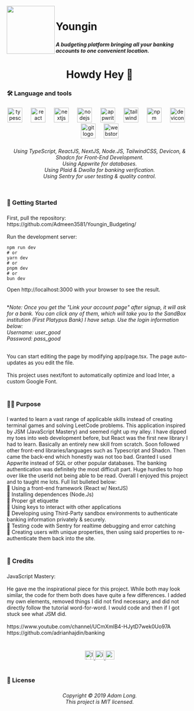 <br clear="both">

<img align="left" height="130" src="https://i.postimg.cc/fy6kd2Ws/logo.png"  />

###

<h1 align="left">Youngin</h1>

###

<h5 align="left">A budgeting platform bringing all your banking accounts to one convenient location.</h5>

###

<h3 align="center"></h3>

###

<h1 align="center">Howdy Hey 👋</h1>

###

<h3 align="left">🛠 Language and tools</h3>

###

<div align="center">
  <img src="https://cdn.jsdelivr.net/gh/devicons/devicon/icons/typescript/typescript-original.svg" height="40" alt="typescript logo"  />
  <img width="15" />
  <img src="https://cdn.jsdelivr.net/gh/devicons/devicon/icons/react/react-original-wordmark.svg" height="40" alt="react logo"  />
  <img width="15" />
  <img src="https://cdn.jsdelivr.net/gh/devicons/devicon/icons/nextjs/nextjs-original.svg" height="40" alt="nextjs logo"  />
  <img width="15" />
  <img src="https://cdn.jsdelivr.net/gh/devicons/devicon/icons/nodejs/nodejs-plain-wordmark.svg" height="40" alt="nodejs logo"  />
  <img width="15" />
  <img src="https://cdn.jsdelivr.net/gh/devicons/devicon/icons/appwrite/appwrite-original.svg" height="40" alt="appwrite logo"  />
  <img width="15" />
  <img src="https://skillicons.dev/icons?i=tailwind" height="40" alt="tailwindcss logo"  />
  <img width="15" />
  <img src="https://cdn.jsdelivr.net/gh/devicons/devicon/icons/npm/npm-original-wordmark.svg" height="40" alt="npm logo"  />
  <img width="15" />
  <img src="https://cdn.jsdelivr.net/gh/devicons/devicon/icons/devicon/devicon-original.svg" height="40" alt="devicon logo"  />
  <img width="15" />
  <img src="https://cdn.jsdelivr.net/gh/devicons/devicon/icons/git/git-plain-wordmark.svg" height="40" alt="git logo"  />
  <img width="15" />
  <img src="https://cdn.jsdelivr.net/gh/devicons/devicon/icons/webstorm/webstorm-original.svg" height="40" alt="webstorm logo"  />
</div>

###

<h6 align="center">Using TypeScript, ReactJS, NextJS, Node.JS, TailwindCSS, Devicon, & Shadcn for Front-End Development.<br>Using Appwrite for databases.<br>Using Plaid & Dwolla for banking verification.<br>Using Sentry for user testing & quality control.</h6>

###

<h3 align="left"><br>🔄 Getting Started</h3>

###

<p align="left">First, pull the repository: https://github.com/Admeen3581/Youngin_Budgeting/<br><br>Run the development server:<br></p>

```
npm run dev
# or
yarn dev
# or
pnpm dev
# or
bun dev
```

<p>Open http://localhost:3000 with your browser to see the result.<br><br></p>

**Note: Once you get the "Link your account page" after signup, it will ask for a bank. You can click any of them, which will take you to the SandBox institution (First Platypus Bank) I have setup. Use the login information below:<br>Username: user_good<br>Password: pass_good*

<p><br>You can start editing the page by modifying app/page.tsx. The page auto-updates as you edit the file.<br><br>This project uses next/font to automatically optimize and load Inter, a custom Google Font.</p>

###

<h3 align="left"><br>👩‍💻  Purpose</h3>

###

<p align="left">I wanted to learn a vast range of applicable skills instead of creating terminal games and solving LeetCode problems. This application inspired by JSM (JavaScript Mastery) and seemed right up my alley. I have dipped my toes into web development before, but React was the first new library I had to learn. Basically an entirely new skill from scratch. Soon followed other front-end libraries/languages such as Typescript and Shadcn. Then came the back-end which honestly was not too bad. Granted I used Appwrite instead of SQL or other popular databases. The banking authentication was definitely the most difficult part. Huge hurdles to hop over like the userId not being able to be read. Overall I enjoyed this project and to taught me lots. Full list bulleted below:<br>🔹 Using a front-end framework (React w/ NextJS)<br>🔹 Installing dependences (Node.Js)<br>🔹 Proper git etiquette <br>🔹 Using keys to interact with other applications<br>🔹 Developing using Third-Party sandbox environments to authenticate banking information privately & securely.<br>🔹 Testing code with Sentry for realtime debugging and error catching<br>🔹 Creating users with unique properties, then using said properties to re-authenticate them back into the site.</p>

###

<h3 align="left"><br>🔑 Credits</h3>

###

<p align="left">JavaScript Mastery:<br><br>He gave me the inspirational piece for this project. While both may look similar, the code for them both does have quite a few differences. I added my own elements, removed things I did not find necessary, and did not directly follow the tutorial word-for-word. I would code and then if I got stuck see what JSM did.<br><br>https://www.youtube.com/channel/UCmXmlB4-HJytD7wek0Uo97A<br>https://github.com/adrianhajdin/banking</p>

###

<br clear="both">

<div align="center">
  <a href="https://www.linkedin.com/in/adamlong18/" target="_blank">
    <img src="https://img.shields.io/static/v1?message=LinkedIn&logo=linkedin&label=&color=0077B5&logoColor=white&labelColor=&style=for-the-badge" height="24" alt="linkedin logo"  />
  </a>
  <a href="https://www.instagram.com/admeen18/" target="_blank">
    <img src="https://img.shields.io/static/v1?message=Instagram&logo=instagram&label=&color=E4409F&logoColor=white&labelColor=&style=for-the-badge" height="24" alt="instagram logo"  />
  </a>
  <a href="adam.jacob.long@gmail.com" target="_blank">
    <img src="https://img.shields.io/static/v1?message=Gmail&logo=gmail&label=&color=D14836&logoColor=white&labelColor=&style=for-the-badge" height="24" alt="gmail logo"  />
  </a>
</div>

###

<h3 align="left"><br>📝 License</h3>

###

<h6 align="center">Copyright © 2019 Adam Long.<br>This project is MIT licensed.</h6>

###

